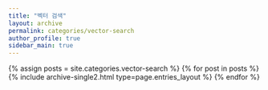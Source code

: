 ```yaml
---
title: "벡터 검색"
layout: archive
permalink: categories/vector-search
author_profile: true
sidebar_main: true
---
```


{% assign posts = site.categories.vector-search %}
{% for post in posts %} 
    {% include archive-single2.html type=page.entries_layout %} 
{% endfor %}
